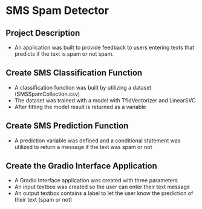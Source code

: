 # SMS Spam Detector

## Project Description
  - An application was built to provide feedback to users entering texts that predicts if the text is spam or not spam.

## Create SMS Classification Function
   - A classification function was built by utilizing a dataset (SMSSpamCollection.csv)
   - The dataset was trained with a model with TfidVectorizer and LinearSVC
   - After fitting the model result is returned as a variable

## Create SMS Prediction Function
   - A prediction variable was defined and a conditional statement was utilized to return a message if the text was spam or not

## Create the Gradio Interface Application
   - A Gradio Interface application was created with three parameters
   - An input textbox was created so the user can enter their text message
   - An output textbox contains a label to let the user know the prediction of their text (spam or not)